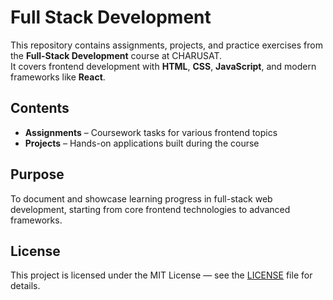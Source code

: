 # Full Stack Development

This repository contains assignments, projects, and practice exercises from the **Full-Stack Development** course at CHARUSAT.  
It covers frontend development with **HTML**, **CSS**, **JavaScript**, and modern frameworks like **React**.

## Contents

- **Assignments** – Coursework tasks for various frontend topics
- **Projects** – Hands-on applications built during the course

## Purpose

To document and showcase learning progress in full-stack web development, starting from core frontend technologies to advanced frameworks.

## License

This project is licensed under the MIT License — see the [LICENSE](LICENSE) file for details.
